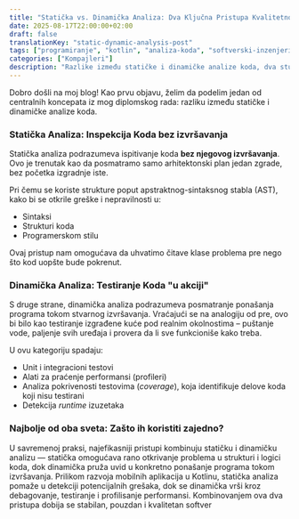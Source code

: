 ```yaml
---
title: "Statička vs. Dinamička Analiza: Dva Ključna Pristupa Kvalitetnom Kodu"
date: 2025-08-17T22:00:00+02:00
draft: false
translationKey: "static-dynamic-analysis-post"
tags: ["programiranje", "kotlin", "analiza-koda", "softverski-inzenjering"]
categories: ["Kompajleri"]
description: "Razlike između statičke i dinamičke analize koda, dva stuba na kojima počiva razvoj pouzdanog softvera."
---
```


Dobro došli na moj blog! Kao prvu objavu, želim da podelim jedan od centralnih koncepata iz mog diplomskog rada: razliku između statičke i dinamičke analize koda.

### Statička Analiza: Inspekcija Koda bez izvršavanja

Statička analiza podrazumeva ispitivanje koda **bez njegovog izvršavanja**. Ovo je trenutak kao da posmatramo samo arhitektonski plan jedan zgrade, bez početka izgradnje iste.

Pri čemu se koriste strukture poput apstraktnog-sintaksnog stabla (AST), kako bi se otkrile greške i nepravilnosti u:
*   Sintaksi
*   Strukturi koda
*   Programerskom stilu

Ovaj pristup nam omogućava da uhvatimo čitave klase problema pre nego što kod uopšte bude pokrenut.

### Dinamička Analiza: Testiranje Koda "u akciji"

S druge strane, dinamička analiza podrazumeva posmatranje ponašanja programa tokom stvarnog izvršavanja. Vraćajući se na analogiju od pre, ovo bi bilo kao testiranje izgrađene kuće pod realnim okolnostima – puštanje vode, paljenje svih uređaja i provera da li sve funkcioniše kako treba.

U ovu kategoriju spadaju:
*   Unit i integracioni testovi
*   Alati za praćenje performansi (profileri)
*   Analiza pokrivenosti testovima (*coverage*), koja identifikuje delove koda koji nisu testirani
*   Detekcija *runtime* izuzetaka

### Najbolje od oba sveta: Zašto ih koristiti zajedno?

U savremenoj praksi, najefikasniji pristupi kombinuju statičku i dinamičku analizu — statička omogućava rano otkrivanje problema u strukturi i logici koda, dok dinamička pruža uvid u konkretno ponašanje programa tokom izvršavanja. Prilikom razvoja mobilnih aplikacija u Kotlinu, statička analiza pomaže u detekciji potencijalnih grešaka, dok se dinamička vrši kroz debagovanje, testiranje i profilisanje performansi. Kombinovanjem ova dva pristupa dobija se stabilan, pouzdan i kvalitetan softver